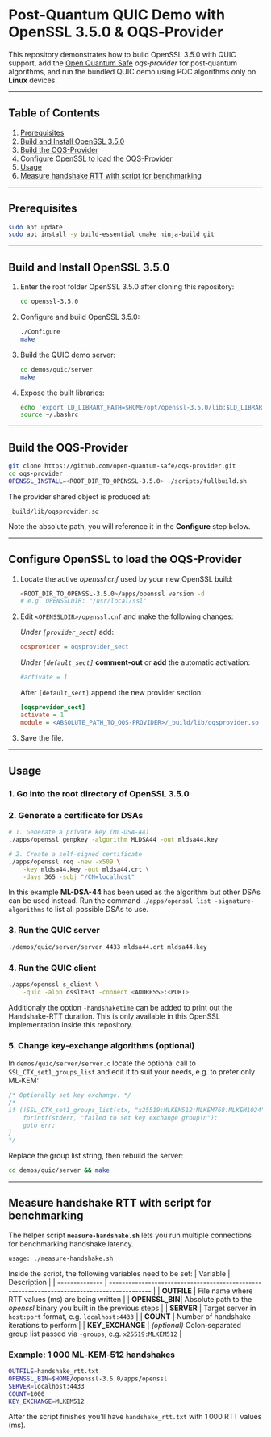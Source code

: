 # Post‑Quantum QUIC Demo with **OpenSSL 3.5.0** & **OQS‑Provider**

This repository demonstrates how to build OpenSSL 3.5.0 with QUIC support, add the [Open Quantum Safe](https://openquantumsafe.org) *oqs‑provider* for post‑quantum algorithms, and run the bundled QUIC demo using PQC algorithms only on **Linux** devices.

---
## Table of Contents
1. [Prerequisites](#prerequisites)
2. [Build and Install OpenSSL 3.5.0](#build-and-install-openssl-350)
3. [Build the OQS-Provider](#build-the-oqsprovider)
4. [Configure OpenSSL to load the OQS-Provider](#configure-openssl-to-load-the-oqs-provider)
5. [Usage](#usage)
6. [Measure handshake RTT with script for benchmarking](#measure-handshake-rtt-with-script-for-benchmarking)

---
## Prerequisites
```bash
sudo apt update
sudo apt install -y build-essential cmake ninja-build git
```

---
## Build and Install OpenSSL 3.5.0
1. Enter the root folder OpenSSL 3.5.0 after cloning this repository:
   ```bash
   cd openssl-3.5.0
   ```
2. Configure and build OpenSSL 3.5.0:
   ```bash
   ./Configure
   make
   ```
3. Build the QUIC demo server:
   ```bash
   cd demos/quic/server
   make
   ```
4. Expose the built libraries:
   ```bash
   echo 'export LD_LIBRARY_PATH=$HOME/opt/openssl-3.5.0/lib:$LD_LIBRARY_PATH' >> ~/.bashrc
   source ~/.bashrc
   ```

---
## Build the OQS‑Provider
```bash
git clone https://github.com/open-quantum-safe/oqs-provider.git
cd oqs-provider
OPENSSL_INSTALL=<ROOT_DIR_TO_OPENSSL-3.5.0> ./scripts/fullbuild.sh
```
The provider shared object is produced at:
```
_build/lib/oqsprovider.so
```
Note the absolute path, you will reference it in the **Configure** step below.

---
## Configure OpenSSL to load the OQS-Provider
1. Locate the active *openssl.cnf* used by your new OpenSSL build:
   ```bash
   <ROOT_DIR_TO_OPENSSL-3.5.0>/apps/openssl version -d
   # e.g. OPENSSLDIR: "/usr/local/ssl"
   ```
2. Edit `<OPENSSLDIR>/openssl.cnf` and make the following changes:

   *Under `[provider_sect]`* add:
   ```ini
   oqsprovider = oqsprovider_sect
   ```
   
   *Under `[default_sect]`* **comment‑out** or **add** the automatic activation:
   ```ini
   #activate = 1
   ```
   
   After `[default_sect]` append the new provider section:
   ```ini
   [oqsprovider_sect]
   activate = 1
   module = <ABSOLUTE_PATH_TO_OQS-PROVIDER>/_build/lib/oqsprovider.so
   ```
3. Save the file.

---
## Usage
### 1. Go into the root directory of OpenSSL 3.5.0
### 2. Generate a certificate for DSAs
```bash
# 1. Generate a private key (ML‑DSA‑44)
./apps/openssl genpkey -algorithm MLDSA44 -out mldsa44.key

# 2. Create a self‑signed certificate
./apps/openssl req -new -x509 \
    -key mldsa44.key -out mldsa44.crt \
    -days 365 -subj "/CN=localhost"
```
In this example **ML-DSA-44** has been used as the algorithm but other DSAs can be used instead. Run the command `./apps/openssl list -signature-algorithms` to list all possible DSAs to use.

### 3. Run the QUIC server
```bash
./demos/quic/server/server 4433 mldsa44.crt mldsa44.key
```

### 4. Run the QUIC client
```bash
./apps/openssl s_client \
    -quic -alpn ossltest -connect <ADDRESS>:<PORT>
```
Additionaly the option `-handshaketime` can be added to print out the Handshake-RTT duration. This is only available in this OpenSSL implementation inside this repository.

### 5. Change key‑exchange algorithms (optional)
In `demos/quic/server/server.c` locate the optional call to `SSL_CTX_set1_groups_list` and edit it to suit your needs, e.g. to prefer only ML‑KEM:
```c
/* Optionally set key exchange. */
/*
if (!SSL_CTX_set1_groups_list(ctx, "x25519:MLKEM512:MLKEM768:MLKEM1024")) {
    fprintf(stderr, "failed to set key exchange group\n");
    goto err;
}
*/
```
Replace the group list string, then rebuild the server:
```bash
cd demos/quic/server && make
```

---
## Measure handshake RTT with script for benchmarking

The helper script **`measure-handshake.sh`** lets you run multiple connections for benchmarking handshake latency.

```text
usage: ./measure-handshake.sh
```
Inside the script, the following variables need to be set:
| Variable       | Description                                                                                 |
| -------------- | ------------------------------------------------------------------------------------------- |
| **OUTFILE**    | File name where RTT values (ms) are being written                                           |
| **OPENSSL_BIN**| Absolute path to the *openssl* binary you built in the previous steps                        |
| **SERVER**     | Target server in `host:port` format, e.g. `localhost:4433`                                   |
| **COUNT**      | Number of handshake iterations to perform                                                   |
| **KEY_EXCHANGE** | *(optional)* Colon‑separated group list passed via `-groups`, e.g. `x25519:MLKEM512`        |

### Example: 1 000 ML‑KEM‑512 handshakes
```bash
OUTFILE=handshake_rtt.txt
OPENSSL_BIN=$HOME/openssl-3.5.0/apps/openssl
SERVER=localhost:4433
COUNT=1000
KEY_EXCHANGE=MLKEM512
```
After the script finishes you’ll have `handshake_rtt.txt` with 1 000 RTT values (ms).
